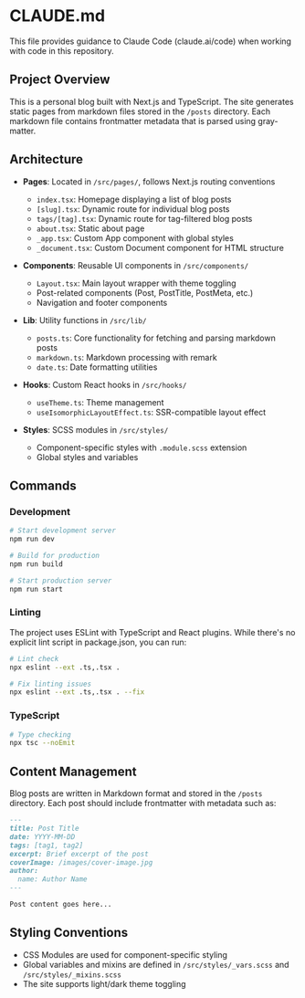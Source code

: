 # CLAUDE.md

This file provides guidance to Claude Code (claude.ai/code) when working with code in this repository.

## Project Overview

This is a personal blog built with Next.js and TypeScript. The site generates static pages from markdown files stored in the `/posts` directory. Each markdown file contains frontmatter metadata that is parsed using gray-matter.

## Architecture

- **Pages**: Located in `/src/pages/`, follows Next.js routing conventions
  - `index.tsx`: Homepage displaying a list of blog posts
  - `[slug].tsx`: Dynamic route for individual blog posts
  - `tags/[tag].tsx`: Dynamic route for tag-filtered blog posts
  - `about.tsx`: Static about page
  - `_app.tsx`: Custom App component with global styles
  - `_document.tsx`: Custom Document component for HTML structure

- **Components**: Reusable UI components in `/src/components/`
  - `Layout.tsx`: Main layout wrapper with theme toggling
  - Post-related components (Post, PostTitle, PostMeta, etc.)
  - Navigation and footer components

- **Lib**: Utility functions in `/src/lib/`
  - `posts.ts`: Core functionality for fetching and parsing markdown posts
  - `markdown.ts`: Markdown processing with remark
  - `date.ts`: Date formatting utilities

- **Hooks**: Custom React hooks in `/src/hooks/`
  - `useTheme.ts`: Theme management
  - `useIsomorphicLayoutEffect.ts`: SSR-compatible layout effect

- **Styles**: SCSS modules in `/src/styles/`
  - Component-specific styles with `.module.scss` extension
  - Global styles and variables

## Commands

### Development

```bash
# Start development server
npm run dev

# Build for production
npm run build

# Start production server
npm run start
```

### Linting

The project uses ESLint with TypeScript and React plugins. While there's no explicit lint script in package.json, you can run:

```bash
# Lint check
npx eslint --ext .ts,.tsx .

# Fix linting issues
npx eslint --ext .ts,.tsx . --fix
```

### TypeScript

```bash
# Type checking
npx tsc --noEmit
```

## Content Management

Blog posts are written in Markdown format and stored in the `/posts` directory. Each post should include frontmatter with metadata such as:

```md
---
title: Post Title
date: YYYY-MM-DD
tags: [tag1, tag2]
excerpt: Brief excerpt of the post
coverImage: /images/cover-image.jpg
author:
  name: Author Name
---

Post content goes here...
```

## Styling Conventions

- CSS Modules are used for component-specific styling
- Global variables and mixins are defined in `/src/styles/_vars.scss` and `/src/styles/_mixins.scss`
- The site supports light/dark theme toggling